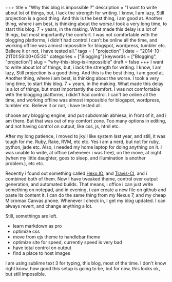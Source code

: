 +++
title = "Why this blog is impossible ?"
description = "I want to write about lot of things, but, i lack the strength for writing. I know, I am lazy, Still projection is a good thing. And this is the best thing, i am good at. Another thing, where i am best, is thinking about the worse.I took a very long time, to start this blog. 7 + years, in the making. What made this delay is a lot of things, but most importantly the comfort. I was not comfortable with the blogging platforms, i didn't had control.I can't be online all the time, and working offline was almost impossible for blogspot, wordpress, tumbler etc. Believe it or not, i have tested all."
tags = [ "projection" ]
date = "2014-10-21T01:56:00+05:30"
categories = ["Blogging"]
keywords = ["Blogging", "projection"]
slug = "why-this-blog-is-impossible"
draft = false
+++
I want to write about lot of things, but, i lack the strength for writing. I know, I am lazy, Still projection is a good thing. And this is the best thing, i am good at. Another thing, where i am best, is thinking about the worse.
I took a very long time, to start this blog. 7 + years, in the making. What made this delay is a lot of things, but most importantly the comfort. I was not comfortable with the blogging platforms, i didn't had control.
I can't be online all the time, and working offline was almost impossible for blogspot, wordpress, tumbler etc. Believe it or not, i have tested all.

choose any blogging engine, and put subdomain abhiesa, in front of it, and i am there. But that was out of my comfort zone. Too many options in editing, and not having control on output, like css, js, html etc.

After my long patience, i moved to jkyll like system last year, and still, it was tough for me. Ruby, Rake, RVM, etc etc. Yes i am a nerd, but not for ruby, python, jade etc. Also, i needed my home laptop for doing anything on it. I was unable to write, at office (whenever i was free), on the move, at night (when my little daughter, goes to sleep, and illumination is another problem.), etc etc.

Recently i found out something called [Hexo.IO](http://hexo.io), and [Travis-CI](http://travis-ci.org), and i combined both of them.
Now I have tweaked theme, control over output generation, and automated builds. That means, i office i can just write something on notepad, and in evening, i can create a new file on github and paste its content it.
I can do the same thing from my Nexus 7, and my cheap Micromax Canvas phone.
Whenever I check in, I get my blog updated. I can always revert, and change anything a lot.

Still, somethings are left.
* learn markdown as pro
* optimize css
* move from ejs theme to handlebar theme
* optimize site for speed, currently speed is very bad
* have total control on output
* find a place to host images

I am using sublime text 3 for typing, this blog, most of the time.
I don't know right know, how good this setup is going to be, but for now, this looks ok, but still impossible.

